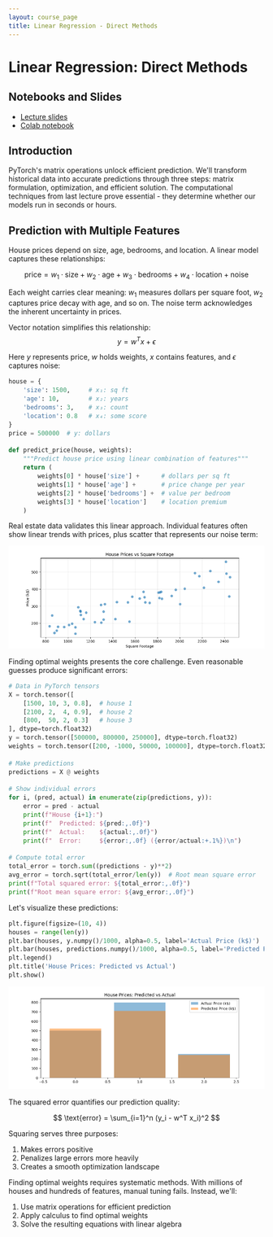 ```yaml
---
layout: course_page
title: Linear Regression - Direct Methods
---
```


# Linear Regression: Direct Methods

## Notebooks and Slides
- [Lecture slides](slides.pdf)
- [Colab notebook](https://colab.research.google.com/github/damek/STAT-4830/blob/main/section/2/notebook.ipynb)

## Introduction

PyTorch's matrix operations unlock efficient prediction. We'll transform historical data into accurate predictions through three steps: matrix formulation, optimization, and efficient solution. The computational techniques from last lecture prove essential - they determine whether our models run in seconds or hours.

## Prediction with Multiple Features

House prices depend on size, age, bedrooms, and location. A linear model captures these relationships:

$$ \text{price} = w_1 \cdot \text{size} + w_2 \cdot \text{age} + w_3 \cdot \text{bedrooms} + w_4 \cdot \text{location} + \text{noise} $$

Each weight carries clear meaning: $w_1$ measures dollars per square foot, $w_2$ captures price decay with age, and so on. The noise term acknowledges the inherent uncertainty in prices.

Vector notation simplifies this relationship:
$$ y = w^T x + \epsilon $$

Here $y$ represents price, $w$ holds weights, $x$ contains features, and $\epsilon$ captures noise:

```python
house = {
    'size': 1500,     # x₁: sq ft
    'age': 10,        # x₂: years
    'bedrooms': 3,    # x₃: count
    'location': 0.8   # x₄: some score
}
price = 500000  # y: dollars

def predict_price(house, weights):
    """Predict house price using linear combination of features"""
    return (
        weights[0] * house['size'] +      # dollars per sq ft
        weights[1] * house['age'] +       # price change per year
        weights[2] * house['bedrooms'] +  # value per bedroom
        weights[3] * house['location']    # location premium
    )
```

Real estate data validates this linear approach. Individual features often show linear trends with prices, plus scatter that represents our noise term:

![Feature Mapping](figures/feature_mapping.png)

Finding optimal weights presents the core challenge. Even reasonable guesses produce significant errors:

```python
# Data in PyTorch tensors
X = torch.tensor([
    [1500, 10, 3, 0.8],  # house 1
    [2100, 2,  4, 0.9],  # house 2
    [800,  50, 2, 0.3]   # house 3
], dtype=torch.float32)
y = torch.tensor([500000, 800000, 250000], dtype=torch.float32)
weights = torch.tensor([200, -1000, 50000, 100000], dtype=torch.float32)

# Make predictions
predictions = X @ weights

# Show individual errors
for i, (pred, actual) in enumerate(zip(predictions, y)):
    error = pred - actual
    print(f"House {i+1}:")
    print(f"  Predicted: ${pred:,.0f}")
    print(f"  Actual:    ${actual:,.0f}")
    print(f"  Error:     ${error:,.0f} ({error/actual:+.1%})\n")

# Compute total error
total_error = torch.sum((predictions - y)**2)
avg_error = torch.sqrt(total_error/len(y))  # Root mean square error
print(f"Total squared error: ${total_error:,.0f}")
print(f"Root mean square error: ${avg_error:,.0f}")
```

Let's visualize these predictions:

```python
plt.figure(figsize=(10, 4))
houses = range(len(y))
plt.bar(houses, y.numpy()/1000, alpha=0.5, label='Actual Price (k$)')
plt.bar(houses, predictions.numpy()/1000, alpha=0.5, label='Predicted Price (k$)')
plt.legend()
plt.title('House Prices: Predicted vs Actual')
plt.show()
```

![Predictions vs Actual](figures/predictions_vs_actual.png)

The squared error quantifies our prediction quality:

$$ \text{error} = \sum_{i=1}^n (y_i - w^T x_i)^2 $$

Squaring serves three purposes:
1. Makes errors positive
2. Penalizes large errors more heavily
3. Creates a smooth optimization landscape

Finding optimal weights requires systematic methods. With millions of houses and hundreds of features, manual tuning fails. Instead, we'll:
1. Use matrix operations for efficient prediction
2. Apply calculus to find optimal weights
3. Solve the resulting equations with linear algebra

